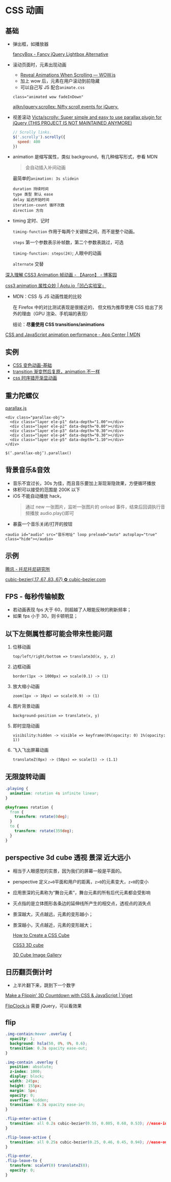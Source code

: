 # CSS 动画

## 基础

- 弹出框，如播放器

  [fancyBox - Fancy jQuery Lightbox Alternative](http://fancyapps.com/fancybox/#examples)

- 滚动页面时，元素出现动画

  - [Reveal Animations When Scrolling — WOW.js](http://mynameismatthieu.com/WOW/)
  - 加上 wow 后，元素在用户滚动到前隐藏
  - 可以自己写 JS 配合`animate.css`

  ```html
  class="animated wow fadeInDown"
  ```

  [ajlkn/jquery.scrollex: Nifty scroll events for jQuery.](https://github.com/ajlkn/jquery.scrollex)

- 视差滚动
  [Victa/scrolly: Super simple and easy to use parallax plugin for jQuery (THIS PROJECT IS NOT MAINTAINED ANYMORE)](https://github.com/Victa/scrolly)
  ```js
  // Scrolly links.
  $('.scrolly').scrolly({
    speed: 400
  })
  ```

- animation 是缩写属性，类似 background，有几种缩写形式，参看 MDN

  > 会自动插入补间动画

  最简单的`animation: 3s slidein`

  ```
  duration 持续时间
  type 类型 默认 ease 
  delay 延迟开始时间
  iteration-count 循环次数
  direction 方向
  ```

- timing 定时、记时

  `timing-function` 作用于每两个关键帧之间，而不是整个动画。

  `steps` 第一个参数表示补帧数，第二个参数表跳过，可选

  `timing-function: steps(24)`; 人眼中的动画

  `alternate` 交替

[深入理解 CSS3 Animation 帧动画 - 【Aaron】 - 博客园](http://www.cnblogs.com/aaronjs/p/4642015.html)

[css3 animation 属性众妙 | Aotu.io「凹凸实验室」](https://aotu.io/notes/2016/11/28/css3-animation-properties/)

- MDN：CSS 与 JS 动画性能的比较

  在 Firefox 中的对比测试表现是很接近的， 但文档为推荐使用 CSS 给出了另外的理由（GPU 渲染、手机端的表现）

  结论：**尽量使用 CSS transitions/animations**

[CSS and JavaScript animation performance - App Center | MDN](https://developer.mozilla.org/en-US/Apps/Fundamentals/Performance/CSS_JavaScript_animation_performance)

## 实例

- [CSS 变色动画-基础](https://codepen.io/cyio/pen/BKVeNJ)
- [transition 渐变然后复原，animation 不一样](https://codepen.io/cyio/pen/RBXEJm?editors=1100)
- [css 时序错开渐显动画](https://codepen.io/cyio/pen/xxxQwRP?editors=1100)

## 重力陀螺仪

[parallax.js](http://matthew.wagerfield.com/parallax/)

```
<div class="parallax-obj">
  <div class="layer ele-p1" data-depth="1.00"></div>
  <div class="layer ele-p2" data-depth="0.80"></div>
  <div class="layer ele-p3" data-depth="0.30"></div>
  <div class="layer ele-p4" data-depth="0.30"></div>
  <div class="layer ele-p5" data-depth="1.10"></div>
</div>

$(‘.parallax-obj’).parallax()
```

## 背景音乐&音效

- 音乐不宜过长，30s 为佳，而且音乐要加上渐现渐隐效果，方便循环播放
- 体积可以接受的范围是 200K 以下
- iOS 不能自动播放 hack，
  > 通过 new 一张图片，监听一张图片的 onload 事件，结束后回调执行音频播放 audio.play()即可
- 暴露一个音乐关闭/打开的按钮

```
<audio id="audio" src="音乐地址" loop preload="auto" autoplay="true" class="hide"></audio>
```

## 示例

[腾讯 - 托尼托尼研究所](https://tonytony.club/)

[cubic-bezier(.17,.67,.83,.67) ✿ cubic-bezier.com](http://cubic-bezier.com/#.17,.67,.83,.67)

## FPS - 每秒传输帧数

- 若动画表现 fps 大于 60，则超越了人眼能反映的刷新频率；
- 如果 fps 小于 30，则卡顿明显；

## 以下左侧属性都可能会带来性能问题

1. 位移动画

   `top/left/right/bottom => translate3d(x, y, z)`

2. 边框动画

   `border(1px -> 1000px) => scale(0.1) -> (1)`

3. 放大缩小动画

   `zoom(1px -> 10px) => scale(0.9) -> (1)`

4. 图片背景动画

   `background-position => translate(x, y)`

5. 即时显隐动画

   `visibility:hidden -> visible => keyframe(0%(opacity: 0) 1%(opacity: 1))`

6. 飞入飞出屏幕动画

   `translateZ(0px) -> (50px) => scale(1) -> (1.1)`

## 无限旋转动画

```css
.playing {
  animation: rotation 4s infinite linear;
}

@keyframes rotation {
  from {
    transform: rotate(0deg);
  }
  to {
    transform: rotate(359deg);
  }
}
```

## perspective 3d cube 透视 景深 近大远小

- 相当于人眼感觉的实景，因为我们的屏幕一般是平面的。
- perspective 定义`z=0`平面和用户的距离，`z>0`的元素变大，`z<0`的变小
- 应用景深的元素称为“舞台元素”，舞台元素的所有后代元素都会受影响
- 灭点指的是立体图形各条边的延伸线所产生的相交点，透视点的消失点
- 景深越大，灭点越远，元素的变形越小；
- 景深越小，灭点越近，元素的变形越大；

  [How to Create a CSS Cube](https://davidwalsh.name/css-cube?utm_source=html5weekly&utm_medium=email)

  [CSS3 3D cube](https://codepen.io/jkneb/pen/qJBIl?editors=1000)

  [3D Cube Image Gallery](https://codepen.io/GeorgePark/pen/gegavO)

## 日历翻页倒计时

- 上半片翻下来，跳到下一个数字

[Make a Flippin’ 3D Countdown with CSS & JavaScript | Viget](https://www.viget.com/articles/make-a-flippin-3d-countdown-with-css-and-javascript/)

[FlipClock.js](http://flipclockjs.com/) 需要 jQuery，可以看效果

## flip

```css
.img-contain:hover .overlay {
  opacity: 1;
  background: hsla(50, 0%, 0%, 0.6);
  transition: 0.3s opacity ease-out;
}

.img-contain .overlay {
  position: absolute;
  z-index: 1000;
  display: block;
  width: 245px;
  height: 155px;
  margin: 5px;
  opacity: 0;
  overflow: hidden;
  transition: 0.3s opacity ease-in;
}

.flip-enter-active {
  transition: all 0.2s cubic-bezier(0.55, 0.085, 0.68, 0.53); //ease-in-quad
}

.flip-leave-active {
  transition: all 0.25s cubic-bezier(0.25, 0.46, 0.45, 0.94); //ease-out-quad
}

.flip-enter,
.flip-leave-to {
  transform: scaleY(0) translateZ(0);
  opacity: 0;
}
```

